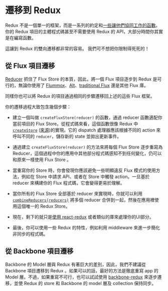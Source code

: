 # 遷移到 Redux

Redux 不是一個單一的框架，而是一系列的約定和[一些讓他們協同工作的函數](../api/README.md)。你的 Redux 項目的主體程式碼甚至不需要使用 Redux 的 API，大部分時間你其實是在編寫函數。

這讓到 Redux 的雙向遷移都非常的容易。
我們可不想把你限制得死死的！

## 從 Flux 項目遷移

[Reducer](../Glossary.md#reducer) 抓住了 Flux Store 的本質，因此，將一個 Flux 項目逐步到 Redux 是可行的，無論你使用了 [Flummox](http://github.com/acdlite/flummox)、[Alt](http://github.com/goatslacker/alt)、[traditional Flux](https://github.com/facebook/flux) 還是其他 Flux 庫。

同樣你也可以將 Redux 的項目通過相同的步驟遷移回上述的這些 Flux 框架。

你的遷移過程大致包含幾個步驟：

* 建立一個叫做 `createFluxStore(reducer)` 的函數，通過 reducer 函數適配你當前項目的 Flux Store。從程式碼來看，這個函數很像 Redux 中 [`createStore`](../api/createStore.md) ([來源](https://github.com/rackt/redux/blob/master/src/createStore.js))的實現。它的 dispatch 處理器應該根據不同的 action 來呼叫不同的 `reducer`，儲存新的 state 並拋出更新事件。

* 通過建立 `createFluxStore(reducer)` 的方法來將每個 Flux Store 逐步重寫為 Reducer，這個過程中你的應用中其他部分程式碼感知不到任何變化，仍可以和原來一樣使用 Flux Store 。

* 當重寫你的 Store 時，你會發現你應該避免一些明顯違反 Flux 模式的使用方法，例如在 Store 中請求 API、或者在 Store 中觸發 action。一旦基於 reducer 來構建你的 Flux 程式碼，它會變得更易於理解。

* 當你所有的 Flux Store 全部基於 reducer 來實現時，你就可以利用 [`combineReducers(reducers)`](../api/combineReducers.md) 將多個 reducer 合併到一起，然後在應用裡使用這個唯一的 Redux Store。

* 現在，剩下的就只是[使用 react-redux](../basics/UsageWithReact.md) 或者類似的庫來處理你的UI部分。

* 最後，你可以使用一些 Redux 的特性，例如利用 middleware 來進一步簡化非同步的程式碼。


## 從 Backbone 項目遷移

Backbone 的 Model 層與 Redux 有著巨大的差別，因此，我們不建議從 Backbone
 項目遷移到 Redux 。如果可以的話，最好的方法是徹底重寫 app 的 Model 層。不過，如果重寫不可行，也可以試試使用 [backbone-redux](https://github.com/redbooth/backbone-redux) 來逐步遷移，並使 Redux 的 store 和 Backbone 的 model 層及 collection 保持同步。
